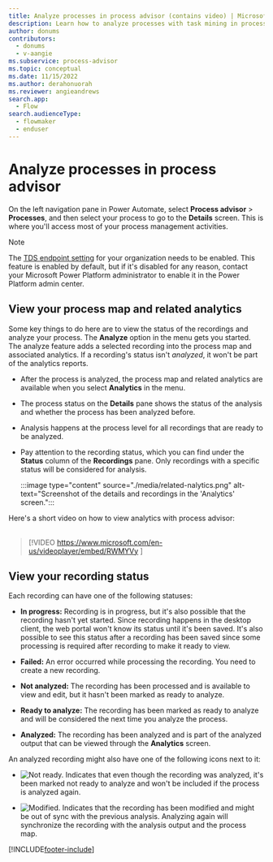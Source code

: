 ```yaml
---
title: Analyze processes in process advisor (contains video) | Microsoft Docs
description: Learn how to analyze processes with task mining in process advisor. The analyze feature adds a recording into the process map and associated analytics.
author: donums
contributors:
  - donums
  - v-aangie 
ms.subservice: process-advisor
ms.topic: conceptual
ms.date: 11/15/2022
ms.author: derahonuorah
ms.reviewer: angieandrews
search.app: 
  - Flow
search.audienceType: 
  - flowmaker
  - enduser
---
```


# Analyze processes in process advisor

On the left navigation pane in Power Automate, select **Process advisor** > **Processes**, and then select your process to go to the **Details** screen. This is where you'll access most of your process management activities.

> [!NOTE]
> The [TDS endpoint setting](/power-platform/admin/settings-features) for your organization needs to be enabled. This feature is enabled by default, but if it's disabled for any reason, contact your Microsoft Power Platform administrator to enable it in the Power Platform admin center.

## View your process map and related analytics

Some key things to do here are to view the status of the recordings and analyze your process. The **Analyze** option in the menu gets you started. The analyze feature adds a selected recording into the process map and associated analytics. If a recording's status isn't *analyzed*, it won't be part of the analytics reports.

- After the process is analyzed, the process map and related analytics are available when you select **Analytics** in the menu.

- The process status on the **Details** pane shows the status of the analysis and whether the process has been analyzed before.

- Analysis happens at the process level for all recordings that are ready to be analyzed.

- Pay attention to the recording status, which you can find under the **Status** column of the **Recordings** pane. Only recordings with a specific status will be considered for analysis.

    :::image type="content" source="./media/related-nalytics.png" alt-text="Screenshot of the details and recordings in the 'Analytics' screen.":::

Here's a short video on how to view analytics with process advisor:<br>
</br>
> [!VIDEO https://www.microsoft.com/en-us/videoplayer/embed/RWMYVy ]

## View your recording status

Each recording can have one of the following statuses:

- **In progress:** Recording is in progress, but it's also possible that the recording hasn't yet started. Since recording happens in the desktop client, the web portal won't know its status until it's been saved. It's also possible to see this status after a recording has been saved since some processing is required after recording to make it ready to view.

- **Failed:** An error occurred while processing the recording. You need to create a new recording.

- **Not analyzed:** The recording has been processed and is available to view and edit, but it hasn't been marked as ready to analyze.

- **Ready to analyze:** The recording has been marked as ready to analyze and will be considered the next time you analyze the process.

- **Analyzed:** The recording has been analyzed and is part of the analyzed output that can be viewed through the **Analytics** screen.

An analyzed recording might also have one of the following icons next to it:

- ![Not ready.](media/process-advisor-analyze/icon-not-ready.png "This recording is not ready") Indicates that even though the recording was analyzed, it's been marked not ready to analyze and won't be included if the process is analyzed again.

- ![Modified.](media/process-advisor-analyze/icon-modified.png "This recording has been modified") Indicates that the recording has been modified and might be out of sync with the previous analysis. Analyzing again will synchronize the recording with the analysis output and the process map. 

[!INCLUDE[footer-include](includes/footer-banner.md)]
